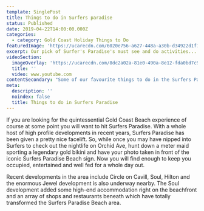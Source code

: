 ```yaml
---
template: SinglePost
title: Things to do in Surfers paradise
status: Published
date: 2019-04-22T14:00:00.000Z
categories:
  - category: Gold Coast Holiday Things to Do
featuredImage: 'https://ucarecdn.com/6020e756-a627-448a-a30b-d34922d1f71f/'
excerpt: Our pick of Surfer's Paradise's must see and do activities...
videoSection:
  imageOverlay: 'https://ucarecdn.com/8dc2a02a-81e0-490a-8e12-fda0bd7c9a3e/'
  title: ''
  video: www.youtube.com
contentSecondary: "Some of our favourite things to do in the Surfers Paradise area include;\r\n\n## Hit the Beach!\r\n\nIt’s no surprise that Surfers Paradise’s most famous asset is its beach.  The foreshore is looking better than ever and with major investments into the beach itself you will enjoy lazing on silky soft golden sand while drying off from a dip in our amazing waters here on the Gold Coast.  Book in with one of the many surf schools and you will be riding a wave like a pro in no time…well we can’t promise that, but it will be fun trying!\r\n\n\r\n\n## Surfers Paradise Night Markets\r\n\nEach Wednesday, Friday and Sunday night, locals, holiday-makers and bargain-hunters make their way to the Surfers Paradise foreshore to wander along the coastal stretch of more than 100 market stalls.    It is a great place to pick up unique products, including fashion, jewellery, accessories, artworks, photographs, beauty products, home wares and services.\r\n\n\r\n\n## Gold Coast Arts Centre\r\n\nThe Arts Centre is located just across Chevron Island at 135 Bundall Road, Surfers Paradise.   The complex houses the Arts Theatre, Gold Coast City Gallery, two Cinemas and the Arts Cafe.   You can catch alternative movies, theatrical performances, bands, comedians and much more.  See their page http://www.theartscentregc.com.au/ for more info.\r\n\n\r\n\n## Infinity\r\n\nInfinity is one of the most popular attractions in Surfers Paradise.  Located on the ground level of the Chevron Renaissance building, it is a mind-blowing 30-minute journey into 20 futuristic, maze-like ‘worlds of wonder’ filled with special effects, atmosphere, sound fields and illusions that go all the way to infinity.   This place is so much fun, with the kids, with some mates, go in with an open mind and experience something new. Visit here.\r\n\n\r\n\n## Grab a coldie…\r\n\nIf like us, when on holiday you prefer to sit back with a great meal, a drink and watch the world go by, Surfers Paradise won’t let you down.  The cuisine on offer in Surfers Paradise is a vast and varied selection and if you like a tipple you will be spoilt for choice.    We suggest checking out theurbanlist.com.au/goldcoast for the latest offerings in the area.\n\n## Catch the G Link\r\n\nThe G Link is the ideal way to reach Surfers Paradise from Parkwood, Southport, Main Beach or Broadbeach.\r\n\n## \r\n\n## Getting to Sailing in Paradise from Surfers Paradise\r\n\nSailing in Paradise departs from Marina Mirage, Main Beach about a 10 minute drive north from Surfers Paradise.   Simply follow the Gold Coast Highway and then turn off before the Sundale Bridge following the signs for Sea World.    Marina Mirage is located on the left and there is ample undercover parking."
meta:
  description: ''
  noindex: false
  title: Things to do in Surfers Paradise
---
```

If you are looking for the quintessential Gold Coast Beach experience of course at some point you will want to hit Surfers Paradise.   With a whole host of high profile developments in recent years, Surfers Paradise has been given a pretty nice facelift.   So, while once you may have nipped into Surfers to check out the nightlife on Orchid Ave, hunt down a meter maid sporting a legendary gold bikini and have your photo taken in front of the iconic Surfers Paradise Beach sign.  Now you will find enough to keep you occupied, entertained and well fed for a whole day out.



Recent developments in the area include Circle on Cavill, Soul, Hilton and the enormous Jewel development is also underway nearby.  The Soul development added some high-end accommodation right on the beachfront and an array of shops and restaurants beneath which have totally transformed the Surfers Paradise Beach area.
